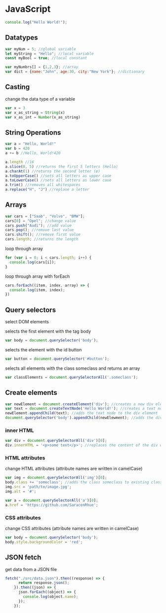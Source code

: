 # JavaScript

```JavaScript
console.log("Hello World!");
```

## Datatypes

```JavaScript
var myNum = 5; //global variable
let myString = "Hello"; //local variable
const myBool = true; //local constant
```

```JavaScript
var myNumbrs[] = {1,2,3}; //array
var dict = {name:"John", age:30, city:"New York"}; //dictionary
```

## Casting

change the data type of a variable

```JavaScript
var x = 3
var x_as_string = String(x)
var x_as_int = Number(x_as_string)
```

## String Operations

```JavaScript
var a = "Hello, World!"
var b = 420
a += b //Hello, World!420
```

```JavaScript
a.length //16
a.slice(0, 5) //returns the first 5 letters (Hello)
a.charAt(1) //returns the second letter (e)
a.toUpperCase() //sets all letters as upper case
a.toLowerCase() //sets all letters as lower case
a.trim() //removes all whitespaces
a.replace("H", "J") //replase a letter
```

## Arrays

```JavaScript
var cars = ["Saab", "Volvo", "BMW"];
cars[0] = "Opel"; //change value
cars.push("Audi"); //add value
cars.pop(); //remove last value
cars.shift(); //remove first value
cars.length; //returns the length
```

loop through array

```JavaScript
for (var i = 0; i < cars.length; i++) {
  console.log(cars[i]);
}
```

loop through array with forEach

```JavaScript
cars.forEach((item, index, array) => {
  console.log(item, index);
})
```

## Query selectors

 select DOM elements

 selects the first element with the tag body

```JavaScript
var body = document.querySelector('body');
```

selects the element with the id button

```JavaScript
var button = document.querySelector('#button');
```

selects all elements with the class someclass and returns an array

```JavaScript
var classElements = document.querySelectorAll('.someclass');
```

## Create elements

```JavaScript
var newElement = document.createElement('div'); //creates a new div element
var text = document.createTextNode('Hello World!'); //creates a text node
newElement.appendChild(text); //adds the text node to the div element
document.querySelector('body').appendChild(newElewment); //adds the div element to the body
```

### inner HTML

```JavaScript
var div = document.querySelectorAll('div')[0];
div.innerHTML = '<p>some text</p>'; //replaces the content of the div with a paragraph
```

### HTML attributes

change HTML attributes
(attribute names are written in camelCase)

```JavaScript
var img = document.querySelectorAll('img')[0];
body.class += 'someclass'; //adds the class someclass to existing classes
img.src = 'path/to/image.jpg';
img.alt = '#';

var a = document.querySelectorAll('a')[0];
a.href = 'https://github.com/SaracenRhue';
```

### CSS attributes

change CSS attributes
(attribute names are written in camelCase)

```JavaScript
var body = document.querySelector('body');
body.style.backgroundColor = 'red';
```

## JSON fetch

get data from a JSON file

```JavaScript
fetch("./src/data.json").then((response) => {
      return response.json();
    }).then((json) => {
      json.forEach((object) => {
        console.log(object.name);
      });
    });
```
